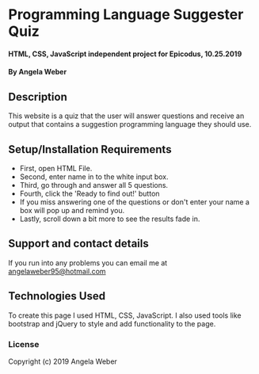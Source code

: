 # Programming Language Suggester Quiz

#### HTML, CSS, JavaScript independent project for Epicodus, 10.25.2019

#### By Angela Weber

## Description
This website is a quiz that the user will answer questions and receive an output that contains a suggestion programming language they should use.

## Setup/Installation Requirements

* First, open HTML File.
* Second, enter name in to the white input box.
* Third, go through and answer all 5 questions.
* Fourth, click the 'Ready to find out!' button
* If you miss answering one of the questions or don't enter your name a box will pop up and remind you.
* Lastly, scroll down a bit more to see the results fade in.


## Support and contact details
If you run into any problems you can email me at angelaweber95@hotmail.com

## Technologies Used
To create this page I used HTML, CSS, JavaScript.  I also used tools like bootstrap and jQuery to style and add functionality to the page.

### License
Copyright (c) 2019 Angela Weber
